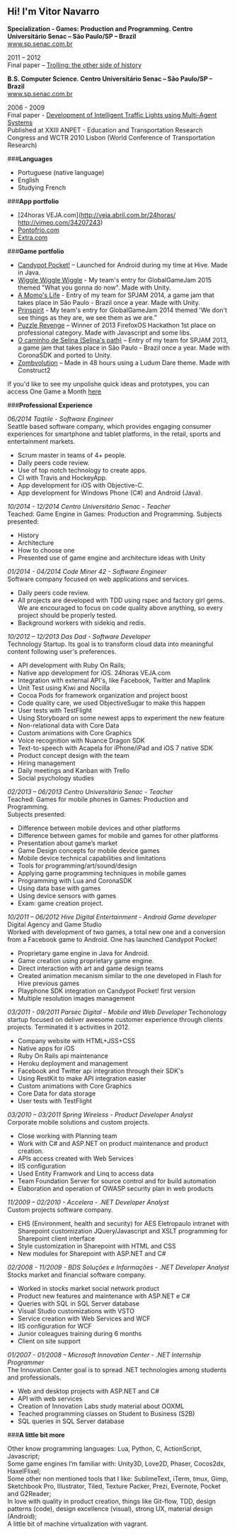 Hi! I'm Vitor Navarro
------------




**Specialization - Games: Production and Programming. Centro Universitário Senac – São Paulo/SP – Brazil**  
www.sp.senac.com.br


2011 – 2012  
Final paper – [Trolling: the other side of history](https://www.academia.edu/5581152/Trolling_o_outro_lado_da_hist%C3%B3ria)


**B.S. Computer Science. Centro Universitário Senac – São Paulo/SP – Brazil**  
www.sp.senac.com.br  

2006 - 2009  
Final paper - [Development of Intelligent Traffic Lights using Multi-Agent Systems](https://www.academia.edu/772203/DEVELOPMENT_OF_INTELLIGENT_TRAFFIC_LIGHTS_USING_MULTI-AGENT_SYSTEMS)  
Published at XXIII ANPET - Education and Transportation Research Congress and WCTR 2010 Lisbon (World Conference of Transportation Research)

###**Languages**

* Portuguese (native language)
* English
* Studying French

###**App portfolio**

* [24horas VEJA.com](http://veja.abril.com.br/24horas/ http://vimeo.com/34207243)  
* [Pontofrio.com](https://itunes.apple.com/br/app/pontofrio.com/id414724783?mt=8)  
* [Extra.com](https://itunes.apple.com/br/app/extra.com.br/id430650221?mt=8)  

###**Game portfolio**

* [Candypot Pocket!](https://market.android.com/details?id=com.playphone.games.candypot) – Launched for Android during my time at Hive. Made in Java.
* [Wiggle Wiggle Wiggle](http://globalgamejam.org/2015/games/wiggle-wiggle-wiggle) - My team's entry for GlobalGameJam 2015 themed "What you gonna do now". Made with Unity.
* [A Momo's Life](http://spjam.com.br/jogos/a_momos_life) - Entry of my team for SPJAM 2014, a game jam that takes place in São Paulo - Brazil once a year. Made with Unity.
* [Prinspirit](http://globalgamejam.org/2014/games/prinspirit) -  My team's entry for GlobalGameJam 2014 themed 'We don't see things as they are, we see them as we are.”
* [Puzzle Revenge](https://dl.dropboxusercontent.com/u/14137502/PuzzleRevenge/index.html) – Winner of 2013 FirefoxOS Hackathon 1st place on professional category. Made with Javascript and some libs.
* [O caminho de Selina (Selina's path)](http://spjam.com.br/jogos/selina) – Entry of my team for SPJAM 2013, a game jam that takes place in São Paulo - Brazil once a year. Made with CoronaSDK and ported to Unity.
* [Zombvolution](https://www.google.com/url?q=https%3A%2F%2Fdl.dropbox.com%2Fu%2F14137502%2Fld_evolution%2Ffinal%2Fzombvolution.html&sa=D&sntz=1&usg=AFQjCNFb_w5UsZaiSwNim3pGyFOq0wvFmA) – Made in 48 hours using a Ludum Dare theme. Made with Construct2

If you'd like to see my unpolishe quick ideas and prototypes, you can access One Game a Month [here](http://www.onegameamonth.com/vitor_navarro)

###**Professional Experience**

*06/2014 Taqtile - Software Engineer*  
Seattle based software company, which provides engaging consumer experiences for smartphone and tablet platforms, in the retail, sports and entertainment markets.  


* Scrum master in teams of 4+ people.
* Daily peers code review.
* Use of top notch technology to create apps.
* CI with Travis and HockeyApp.
* App development for iOS with Objective-C.
* App development for Windows Phone (C#) and Android (Java).



*10/2014 - 12/2014 Centro Universitário Senac - Teacher*  
Teached: Game Engine in Games: Production and Programming.
Subjects presented:


* History
* Architecture
* How to choose one
* Presented use of game engine and architecture ideas with Unity


*01/2014 - 04/2014 Code Miner 42 - Software Engineer*  
Software company focused on web applications and services.


* Daily peers code review.
* All projects are developed with TDD using rspec and factory girl gems. We are encouraged to focus on code quality above anything, so every project should be properly tested.
* Background workers with sidekiq and redis.

*10/2012 – 12/2013 Das Dad - Software Developer*  
Technology Startup. Its goal is to transform cloud data into meaningful content following user's preferences.


* API development with Ruby On Rails;
* Native app development for iOS. 24horas VEJA.com
* Integration with external API's, like Facebook, Twitter and Maplink
* Unit Test using Kiwi and Nocilla
* Cocoa Pods for framework organization and project boost
* Code quality care, we used ObjectiveSugar to make this happen
* User tests with TestFlight
* Using Storyboard on some newest apps to experiment the new feature
* Non-relational data with Core Data
* Custom animations with Core Graphics
* Voice recognition with Nuance Dragon SDK
* Text-to-speech with Acapela for iPhone/iPad and iOS 7 native SDK
* Product concept design with the team
* Hiring management
* Daily meetings and Kanban with Trello
* Social psychology studies

*02/2013 – 06/2013 Centro Universitário Senac - Teacher*  
Teached: Games for mobile phones in Games: Production and Programming.  
Subjects presented:


* Difference between mobile devices and other platforms
* Difference between games for mobile and games for other platforms
* Presentation about game’s market
* Game Design concepts for mobile device games
* Mobile device technical capabilities and limitations
* Tools for programming/art/sound/design
* Applying game programming techniques in mobile games
* Programming with Lua and CoronaSDK
* Using data base with games
* Using device sensors with games
* Exam: game creation project.

*10/2011 – 06/2012 Hive Digital Entertainment - Android Game developer*  
Digital Agency and Game Studio  
Worked with development of two games, a total new one and a conversion from a Facebook game to Android. One has launched Candypot Pocket!


* Proprietary game engine in Java for Android.
* Game creation using proprietary game engine.
* Direct interaction with art and game design teams
* Created animation mecanism similar to the one developed in Flash for Hive previous games
* Playphone SDK integration on Candypot Pocket! first version
* Multiple resolution images management

*03/2011 - 09/2011 Parsec Digital - Mobile and Web Developer*
Techonology startup focused on deliver awesome customer experience through clients projects. Terminated it ́s activities in 2012.  



* Company website with HTML+JSS+CSS
* Native apps for iOS
* Ruby On Rails api maintenance
* Heroku deployment and management
* Facebook and Twitter api integration through their SDK's
* Using RestKit to make API integration easier
* Custom animations with Core Graphics
* Core Data for data storage
* User tests with TestFlight


*03/2010 – 03/2011 Spring Wireless - Product Developer Analyst*  
Corporate mobile solutions and custom projects.  


* Close working with Planning team
* Work with C# and ASP.NET on product maintenance and product creation.
* APIs access created with Web Services
* IIS configuration
* Used Entity Framwork and Linq to access data
* Team Foundation Server for source control and for build automation
* Elaboration and operation of OWASP security plan in web products

*11/2009 – 02/2010 - Accelera - .NET Developer Analyst*  
Custom projects software company.  


* EHS (Environment, health and security) for AES Eletropaulo intranet with Sharepoint customization
JQuery/Javascript and XSLT programming for Sharepoint client interface
* Style customization in Sharepoint with HTML and CSS
* New modules for Sharepoint with ASP.NET and C#

*02/2008 - 11/2009 - BDS Soluções e Informações - .NET Developer Analyst*  
Stocks market and financial software company.  


* Worked in stocks market social network product
* Product new features and maintenance with ASP.NET e C#
* Queries with SQL in SQL Server database
* Visual Studio customizations with VSTO
* Service creation with Web Services and WCF
* IIS configuration for WCF
* Junior coleagues training during 6 months
* Client on site support

*01/2007 - 01/2008 – Microsoft Innovation Center - .NET Internship Programmer*  
The Innovation Center goal is to spread .NET technologies among students and professionals.  


* Web and desktop projects with ASP.NET and C#
* API with web services
* Creation of Innovation Labs study material about OOXML
* Teached programming classes on Student to Business (S2B)
* SQL queries in SQL Server database

###**A little bit more**

Other know programming languages: Lua, Python, C, ActionScript, Javascript;  
Some game engines I’m familiar with: Unity3D, Love2D, Phaser, Cocos2dx, HaxelFlixel;  
Some other non mentioned tools that I like: SublimeText, iTerm, tmux,  Gimp, Sketchbook Pro, Illustrator, Tiled, Texture Packer, Prezi, Evernote, Pocket and G2Reader;  
In love with quality in product creation, things like Git-flow, TDD, design patterns (code), design excellence (visual), strong UX, material design (Android);  
A little bit of machine virtualization with vagrant.  
